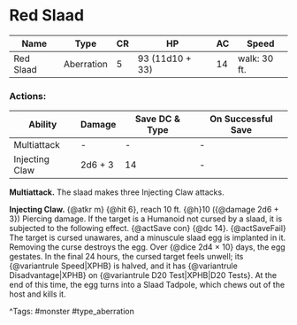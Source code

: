 # Red Slaad

| Name | Type | CR | HP | AC | Speed |
|------|------|----|----|----|-------|
| Red Slaad | Aberration | 5 | 93 (11d10 + 33) | 14 | walk: 30 ft. |

### Actions:

| Ability | Damage | Save DC & Type | On Successful Save |
|---------|--------|----------------|--------------------|
| Multiattack | - | - | - |
| Injecting Claw | 2d6 + 3 | 14 | - |


**Multiattack.** The slaad makes three Injecting Claw attacks.

**Injecting Claw.** {@atkr m} {@hit 6}, reach 10 ft. {@h}10 ({@damage 2d6 + 3}) Piercing damage. If the target is a Humanoid not cursed by a slaad, it is subjected to the following effect. {@actSave con} {@dc 14}. {@actSaveFail} The target is cursed unawares, and a minuscule slaad egg is implanted in it. Removing the curse destroys the egg. Over {@dice 2d4 × 10} days, the egg gestates. In the final 24 hours, the cursed target feels unwell; its {@variantrule Speed|XPHB} is halved, and it has {@variantrule Disadvantage|XPHB} on {@variantrule D20 Test|XPHB|D20 Tests}. At the end of this time, the egg turns into a Slaad Tadpole, which chews out of the host and kills it.

^Tags: #monster #type_aberration